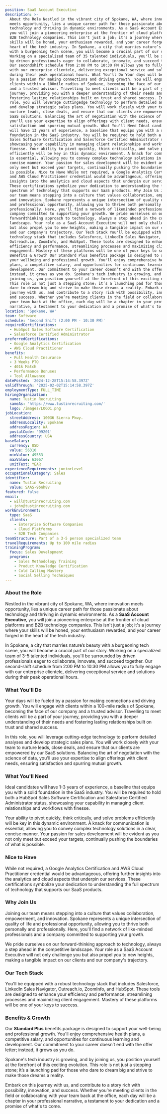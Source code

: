 ```yaml
---
position: SaaS Account Executive
description: >-
  About the Role Nestled in the vibrant city of Spokane, WA, where innovation
  meets opportunity, lies a unique career path for those passionate about
  technology and thriving in dynamic environments. As a SaaS Account Executive,
  you will join a pioneering enterprise at the frontier of cloud platforms and
  B2B technology companies. This isn't just a job; it's a journey where your
  skills will be honed, your enthusiasm rewarded, and your career forged in the
  heart of the tech industry. In Spokane, a city that marries nature’s beauty
  with a burgeoning tech scene, you will become a crucial part of our story.
  Working on a specialized team of 35 talented individuals, you'll be surrounded
  by driven professionals eager to collaborate, innovate, and succeed together.
  Our secondshift schedule from 2:00 PM to 10:30 PM allows you to fully engage
  with our enterprise clientele, delivering exceptional service and solutions
  during their peak operational hours. What You'll Do Your days will be fueled
  by a passion for making connections and driving growth. You will engage with
  clients within a 100mile radius of Spokane, becoming the face of our company
  and a trusted advisor. Travelling to meet clients will be a part of your
  journey, providing you with a deeper understanding of their needs and
  fostering lasting relationships built on trust and shared success. In this
  role, you will leverage cuttingedge technology to perform detailed analyses
  and develop strategic sales plans. You will work closely with your team to
  nurture leads, close deals, and ensure that our clients are empowered by our
  SaaS solutions. Balancing the art of negotiation with the science of data,
  you'll use your expertise to align offerings with client needs, ensuring
  satisfaction and spurring mutual growth. What You'll Need Ideal candidates
  will have 13 years of experience, a baseline that equips you with a solid
  foundation in the SaaS industry. You will be required to hold both a HubSpot
  Sales Software Certification and Salesforce Certified Administrator status,
  showcasing your capability in managing client relationships and workflows with
  finesse. Your ability to pivot quickly, think critically, and solve problems
  efficiently will be key in this dynamic environment. A knack for communication
  is essential, allowing you to convey complex technology solutions in a clear,
  concise manner. Your passion for sales development will be evident as you not
  only meet but exceed your targets, continually pushing the boundaries of what
  is possible. Nice to Have While not required, a Google Analytics Certification
  and AWS Cloud Practitioner credential would be advantageous, offering further
  insights into the analytics and cloud aspects that underpin our services.
  These certifications symbolize your dedication to understanding the full
  spectrum of technology that supports our SaaS products. Why Join Us Joining
  our team means stepping into a culture that values collaboration, empowerment,
  and innovation. Spokane represents a unique intersection of quality of life
  and professional opportunity, allowing you to thrive both personally and
  professionally. Here, you'll find a network of likeminded professionals and a
  company committed to supporting your growth. We pride ourselves on our
  forwardthinking approach to technology, always a step ahead in the competitive
  landscape. Your role as a SaaS Account Executive will not only challenge you
  but also propel you to new heights, making a tangible impact on our clients
  and our company's trajectory. Our Tech Stack You'll be equipped with a robust
  technology stack that includes Salesforce, LinkedIn Sales Navigator,
  Outreach.io, ZoomInfo, and HubSpot. These tools are designed to enhance your
  efficiency and performance, streamlining processes and maximizing client
  engagement. Mastery of these platforms will be one of your keys to success.
  Benefits & Growth Our Standard Plus benefits package is designed to support
  your wellbeing and professional growth. You'll enjoy comprehensive health
  plans, a competitive salary, and opportunities for continuous learning and
  development. Our commitment to your career doesn’t end with the offer letter;
  instead, it grows as you do. Spokane's tech industry is growing, and by
  joining us, you position yourself at the forefront of this exciting evolution.
  This role is not just a stepping stone; it’s a launching pad for those who
  dare to dream big and strive to make those dreams a reality. Embark on this
  journey with us, and contribute to a story rich with possibility, innovation,
  and success. Whether you’re meeting clients in the field or collaborating with
  your team back at the office, each day will be a chapter in your professional
  narrative, a testament to your dedication and a promise of what's to come.
location: 'Spokane, WA'
team: Software
schedule: 'Second Shift (2:00 PM - 10:30 PM)'
requiredCertifications:
  - HubSpot Sales Software Certification
  - Salesforce Certified Administrator
preferredCertifications:
  - Google Analytics Certification
  - AWS Cloud Practitioner
benefits:
  - Full Health Insurance
  - 3 Weeks PTO
  - 401k Match
  - Performance Bonuses
  - Tool Allowance
datePosted: '2024-12-28T15:14:58.397Z'
validThrough: '2025-02-02T15:14:58.397Z'
employmentType: FULL_TIME
hiringOrganization:
  name: Tustin Recruiting
  sameAs: 'https://www.tustinrecruiting.com/'
  logo: /images/LOGO1.png
jobLocation:
  streetAddress: 10036 Sierra Pkwy.
  addressLocality: Spokane
  addressRegion: WA
  postalCode: '99201'
  addressCountry: USA
baseSalary:
  currency: USD
  value: 56310
  minValue: 49553
  maxValue: 63067
  unitText: YEAR
experienceRequirements: juniorLevel
occupationalCategory: Sales
identifier:
  name: Tustin Recruiting
  value: SAAS-9bnh8v
featured: false
email:
  - will@tustinrecruiting.com
  - john@tustinrecruiting.com
workEnvironment:
  type: SaaS
  clients:
    - Enterprise Software Companies
    - Cloud Platforms
    - B2B Tech Companies
teamStructure: Part of a 3-5 person specialized team
travelRequirements: Up to 100 mile radius
trainingProgram:
  focus: Sales Development
  programs:
    - Sales Methodology Training
    - Product Knowledge Certification
    - Cold Calling Mastery
    - Social Selling Techniques
---
```




### About the Role

Nestled in the vibrant city of Spokane, WA, where innovation meets opportunity, lies a unique career path for those passionate about technology and thriving in dynamic environments. As a **SaaS Account Executive**, you will join a pioneering enterprise at the frontier of cloud platforms and B2B technology companies. This isn't just a job; it's a journey where your skills will be honed, your enthusiasm rewarded, and your career forged in the heart of the tech industry.

In Spokane, a city that marries nature’s beauty with a burgeoning tech scene, you will become a crucial part of our story. Working on a specialized team of 3-5 talented individuals, you'll be surrounded by driven professionals eager to collaborate, innovate, and succeed together. Our second-shift schedule from 2:00 PM to 10:30 PM allows you to fully engage with our enterprise clientele, delivering exceptional service and solutions during their peak operational hours.

### What You'll Do

Your days will be fueled by a passion for making connections and driving growth. You will engage with clients within a 100-mile radius of Spokane, becoming the face of our company and a trusted advisor. Travelling to meet clients will be a part of your journey, providing you with a deeper understanding of their needs and fostering lasting relationships built on trust and shared success.

In this role, you will leverage cutting-edge technology to perform detailed analyses and develop strategic sales plans. You will work closely with your team to nurture leads, close deals, and ensure that our clients are empowered by our SaaS solutions. Balancing the art of negotiation with the science of data, you'll use your expertise to align offerings with client needs, ensuring satisfaction and spurring mutual growth.

### What You'll Need

Ideal candidates will have 1-3 years of experience, a baseline that equips you with a solid foundation in the SaaS industry. You will be required to hold both a HubSpot Sales Software Certification and Salesforce Certified Administrator status, showcasing your capability in managing client relationships and workflows with finesse.

Your ability to pivot quickly, think critically, and solve problems efficiently will be key in this dynamic environment. A knack for communication is essential, allowing you to convey complex technology solutions in a clear, concise manner. Your passion for sales development will be evident as you not only meet but exceed your targets, continually pushing the boundaries of what is possible.

### Nice to Have

While not required, a Google Analytics Certification and AWS Cloud Practitioner credential would be advantageous, offering further insights into the analytics and cloud aspects that underpin our services. These certifications symbolize your dedication to understanding the full spectrum of technology that supports our SaaS products.

### Why Join Us

Joining our team means stepping into a culture that values collaboration, empowerment, and innovation. Spokane represents a unique intersection of quality of life and professional opportunity, allowing you to thrive both personally and professionally. Here, you'll find a network of like-minded professionals and a company committed to supporting your growth.

We pride ourselves on our forward-thinking approach to technology, always a step ahead in the competitive landscape. Your role as a SaaS Account Executive will not only challenge you but also propel you to new heights, making a tangible impact on our clients and our company's trajectory.

### Our Tech Stack

You'll be equipped with a robust technology stack that includes Salesforce, LinkedIn Sales Navigator, Outreach.io, ZoomInfo, and HubSpot. These tools are designed to enhance your efficiency and performance, streamlining processes and maximizing client engagement. Mastery of these platforms will be one of your keys to success.

### Benefits & Growth

Our **Standard Plus** benefits package is designed to support your well-being and professional growth. You'll enjoy comprehensive health plans, a competitive salary, and opportunities for continuous learning and development. Our commitment to your career doesn’t end with the offer letter; instead, it grows as you do.

Spokane's tech industry is growing, and by joining us, you position yourself at the forefront of this exciting evolution. This role is not just a stepping stone; it’s a launching pad for those who dare to dream big and strive to make those dreams a reality.

Embark on this journey with us, and contribute to a story rich with possibility, innovation, and success. Whether you’re meeting clients in the field or collaborating with your team back at the office, each day will be a chapter in your professional narrative, a testament to your dedication and a promise of what's to come.
